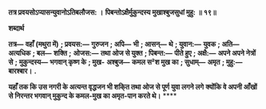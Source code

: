 **तत्र प्रवयसोऽप्यासन्युवानोऽतिबलौजस: ।** **पिबन्तोऽक्षैर्मुकुन्दस्य मुखाश्बुजसुधां मुहु: ॥ १९॥** 

**शब्दार्थ** 

**तत्र—** **वहाँ (मथुरा में)** **; प्रवयस:—** **गुरुजन** **; अपि—** **भी** **; आसन्—** **थे** **; युवान:—** **युवक** **; अति—** **अत्यधिक** **; बल—** **शक्ति** **;** **ओजस:—** **तथा ओज से युक्त** **; पिबन्त:—** **पीते हुए** **; अक्षै:—** **अपने अपने नेत्रों से** **; मुकुन्दस्य—** **भगवान् कृष्ण के** **; मुख-** **अश्बुज—** **कमल स²श मुख का** **; सुधाम्—** **अमृत** **; मुहु:—** **बारश्बार।** **.** 

**यहाँ तक कि उस नगरी के अत्यन्त वृद्धजन भी शकि्त तथा ओज से पूर्ण युवा लगने लगे** **क्योंकि वे अपनी आँखों से निरन्तर भगवान् मुकुन्द के कमल-मुख का अमृत-पान करते थे।** **** 